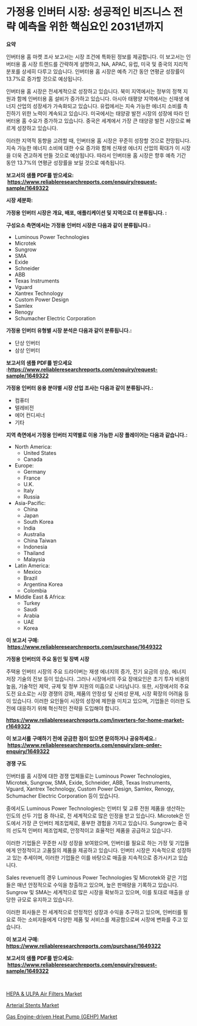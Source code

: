 <p><h1>가정용 인버터 시장: 성공적인 비즈니스 전략 예측을 위한 핵심요인 2031년까지</h1></p><p><strong>요약</strong></p>
<p><p>인버터용 홈 마켓 조사 보고서는 시장 조건에 특화된 정보를 제공합니다. 이 보고서는 인버터용 홈 시장 트렌드를 간략하게 설명하고, NA, APAC, 유럽, 미국 및 중국의 지리적 분포를 상세히 다루고 있습니다. 인버터용 홈 시장은 예측 기간 동안 연평균 성장률이 13.7%로 증가할 것으로 예상됩니다.</p><p>인버터용 홈 시장은 전세계적으로 성장하고 있습니다. 북미 지역에서는 정부의 정책 지원과 함께 인버터용 홈 설비가 증가하고 있습니다. 아시아 태평양 지역에서는 신재생 에너지 산업의 성장세가 가속화되고 있습니다. 유럽에서는 지속 가능한 에너지 소비를 촉진하기 위한 노력이 계속되고 있습니다. 미국에서는 태양광 발전 시장의 성장에 따라 인버터용 홈 수요가 증가하고 있습니다. 중국은 세계에서 가장 큰 태양광 발전 시장으로 빠르게 성장하고 있습니다.</p><p>이러한 지역적 동향을 고려할 때, 인버터용 홈 시장은 꾸준히 성장할 것으로 전망됩니다. 지속 가능한 에너지 소비에 대한 수요 증가와 함께 신재생 에너지 산업의 확대가 이 시장을 더욱 견고하게 만들 것으로 예상됩니다. 따라서 인버터용 홈 시장은 향후 예측 기간 동안 13.7%의 연평균 성장률을 보일 것으로 예측됩니다.</p></p>
<p><strong>보고서의 샘플 PDF를 받으세요: &nbsp;<a href="https://www.reliableresearchreports.com/enquiry/request-sample/1649322">https://www.reliableresearchreports.com/enquiry/request-sample/1649322</a></strong></p>
<p><strong>시장 세분화:</strong></p>
<p><strong> 가정용 인버터 시장은 개요, 배포, 애플리케이션 및 지역으로 더 분류됩니다. :</strong></p>
<p><strong>구성요소 측면에서는 가정용 인버터 시장은 다음과 같이 분류됩니다.:</strong></p>
<p><ul><li>Luminous Power Technologies</li><li>Microtek</li><li>Sungrow</li><li>SMA</li><li>Exide</li><li>Schneider</li><li>ABB</li><li>Texas Instruments</li><li>Vguard</li><li>Xantrex Technology</li><li>Custom Power Design</li><li>Samlex</li><li>Renogy</li><li>Schumacher Electric Corporation</li></ul></p>
<p><strong> 가정용 인버터 유형별 시장 분석은 다음과 같이 분류됩니다.:</strong></p>
<p><ul><li>단상 인버터</li><li>삼상 인버터</li></ul></p>
<p><strong>보고서의 샘플 PDF를 받으세요 :<a href="https://www.reliableresearchreports.com/enquiry/request-sample/1649322">https://www.reliableresearchreports.com/enquiry/request-sample/1649322</a></strong></p>
<p><strong> 가정용 인버터 응용 분야별 시장 산업 조사는 다음과 같이 분류됩니다.:</strong></p>
<p><ul><li>컴퓨터</li><li>텔레비전</li><li>에어 컨디셔너</li><li>기타</li></ul></p>
<p><strong>지역 측면에서 가정용 인버터 지역별로 이용 가능한 시장 플레이어는 다음과 같습니다.:</strong></p>
<p><ul>
    <li>
        North America:
        <ul>
            <li>United States</li>
            <li>Canada</li>
        </ul>
    </li>
    <li>
        Europe:
        <ul>
            <li>Germany</li>
            <li>France</li>
            <li>U.K.</li>
            <li>Italy</li>
            <li>Russia</li>
        </ul>
    </li>
    <li>
        Asia-Pacific:
        <ul>
            <li>China</li>
            <li>Japan</li>
            <li>South Korea</li>
            <li>India</li>
            <li>Australia</li>
            <li>China Taiwan</li>
            <li>Indonesia</li>
            <li>Thailand</li>
            <li>Malaysia</li>
        </ul>
    </li>
    <li>
        Latin America:
        <ul>
            <li>Mexico</li>
            <li>Brazil</li>
            <li>Argentina Korea</li>
            <li>Colombia</li>
        </ul>
    </li>
    <li>
        Middle East & Africa:
        <ul>
            <li>Turkey</li>
            <li>Saudi</li>
            <li>Arabia</li>
            <li>UAE</li>
            <li>Korea</li>
        </ul>
    </li>
    </ul></p>
<p><strong>이 보고서 구매: &nbsp;<a href="https://www.reliableresearchreports.com/purchase/1649322">https://www.reliableresearchreports.com/purchase/1649322</a></strong></p>
<p><strong>가정용 인버터의 주요 동인 및 장벽 시장</strong></p>
<p><p>주택용 인버터 시장의 주요 드라이버는 재생 에너지의 증가, 전기 요금의 상승, 에너지 저장 기술의 진보 등이 있습니다. 그러나 시장에서의 주요 장애요인은 초기 투자 비용의 높음, 기술적인 제약, 규제 및 정부 지원의 미흡으로 나타납니다. 또한, 시장에서의 주요 도전 요소로는 시장 경쟁의 강화, 제품의 안정성 및 신뢰성 문제, 시장 확장의 어려움 등이 있습니다. 이러한 요인들이 시장의 성장에 제한을 미치고 있으며, 기업들은 이러한 도전에 대응하기 위해 혁신적인 전략을 도입해야 합니다.</p></p>
<p><strong><a href="https://www.reliableresearchreports.com/inverters-for-home-market-r1649322">https://www.reliableresearchreports.com/inverters-for-home-market-r1649322</a></strong></p>
<p><strong>이 보고서를 구매하기 전에 궁금한 점이 있으면 문의하거나 공유하세요.: &nbsp;<a href="https://www.reliableresearchreports.com/enquiry/pre-order-enquiry/1649322">https://www.reliableresearchreports.com/enquiry/pre-order-enquiry/1649322</a></strong></p>
<p><strong>경쟁 구도</strong></p>
<p><p>인버터를 홈 시장에 대한 경쟁 업체들로는 Luminous Power Technologies, Microtek, Sungrow, SMA, Exide, Schneider, ABB, Texas Instruments, Vguard, Xantrex Technology, Custom Power Design, Samlex, Renogy, Schumacher Electric Corporation 등이 있습니다. </p><p>중에서도 Luminous Power Technologies는 인버터 및 교류 전원 제품을 생산하는 인도의 선두 기업 중 하나로, 전 세계적으로 많은 인정을 받고 있습니다. Microtek은 인도에서 가장 큰 인버터 제조업체로, 풍부한 경험을 가지고 있습니다. Sungrow는 중국의 선도적 인버터 제조업체로, 안정적이고 효율적인 제품을 공급하고 있습니다. </p><p>이러한 기업들은 꾸준한 시장 성장을 보여왔으며, 인버터를 필요로 하는 가정 및 기업들에게 안정적이고 고품질의 제품을 제공하고 있습니다. 인버터 시장은 지속적으로 성장하고 있는 추세이며, 이러한 기업들은 이를 바탕으로 매출을 지속적으로 증가시키고 있습니다. </p><p>Sales revenue의 경우 Luminous Power Technologies 및 Microtek와 같은 기업들은 매년 안정적으로 수익을 창출하고 있으며, 높은 판매량을 기록하고 있습니다. Sungrow 및 SMA는 세계적으로 많은 시장을 확보하고 있으며, 이를 토대로 매출을 상당한 규모로 유지하고 있습니다. </p><p>이러한 회사들은 전 세계적으로 안정적인 성장과 수익을 추구하고 있으며, 인버터를 필요로 하는 소비자들에게 다양한 제품 및 서비스를 제공함으로써 시장에 변화를 주고 있습니다.</p></p>
<p><strong>이 보고서 구매: &nbsp; <a href="https://www.reliableresearchreports.com/purchase/1649322">https://www.reliableresearchreports.com/purchase/1649322</a></strong></p>
<p><strong>보고서의 샘플 PDF를 받으세요: &nbsp;<a href="https://www.reliableresearchreports.com/enquiry/request-sample/1649322">https://www.reliableresearchreports.com/enquiry/request-sample/1649322</a></strong><strong></strong></p>
<p>&nbsp;</p>
<p><p><a href="https://eight-handstand-8fb.notion.site/HEPA-ULPA-Air-Filters-Market-The-Key-To-Successful-Business-Strategy-Forecast-Till-2031-78bc2c7f9b614476845eb6b90a7081b2">HEPA & ULPA Air Filters Market</a></p><p><a href="https://five-trouble-98a.notion.site/Arterial-Stents-Market-Analysis-and-Sze-Forecasted-for-period-from-2024-to-2031-4c75e2ee6ea34b5f86565f1a14ea4c5a">Arterial Stents Market</a></p><p><a href="https://simplistic-meeting-7ee.notion.site/Gas-Engine-driven-Heat-Pump-GEHP-Market-Size-and-Market-Trends-Complete-Industry-Overview-2024-t-b9c31f14b43d4bcaa5d1e11b8affbaab">Gas Engine-driven Heat Pump (GEHP) Market</a></p></p>